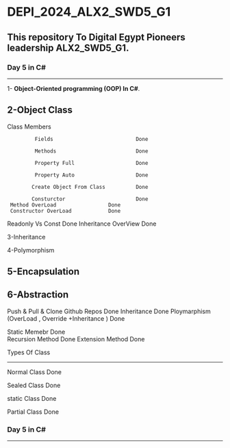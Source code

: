 # DEPI_2024_ALX2_SWD5_G1
## This repository To Digital Egypt Pioneers leadership ALX2_SWD5_G1.
### Day 5  in C# 
------------------
1- **Object-Oriented programming (OOP) In C#**.

2-Object Class
---------------
Class Members 

             Fields                           Done 
             
             Methods                          Done
         
             Property Full                    Done
         
             Property Auto                    Done 
         
            Create Object From Class          Done 
         
            Consturctor                       Done 
     Method OverLoad                 Done
     Constructor OverLoad            Done  
Readonly Vs Const                    Done
Inheritance   OverView               Done

3-Inheritance

4-Polymorphism 

5-Encapsulation
-----------------

6-Abstraction
------------------


Push & Pull & Clone Github Repos                 Done
Inheritance                                      Done 
Ploymarphism (OverLoad , Override +Inheritance ) Done

Static Memebr                                    Done          
Recursion Method                                 Done 
Extension Method                                 Done      
                                                                                     
Types Of Class 
***************
Normal Class                                      Done 

Sealed Class                                      Done 

static Class                                      Done  

Partial Class                                     Done

### Day 5  in C# 
------------------
